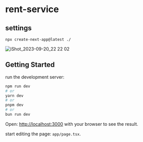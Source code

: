 # rent-service

## settings

```
npx create-next-app@latest ./
```

![iShot_2023-09-20_22 22 02](https://github.com/gayoung106/rent-service/assets/98731537/52c8d3fb-9932-4c34-ac16-b9b6a6cb1881)

## Getting Started

run the development server:

```bash
npm run dev
# or
yarn dev
# or
pnpm dev
# or
bun run dev
```

Open: [http://localhost:3000](http://localhost:3000) with your browser to see the result.

start editing the page: `app/page.tsx`.
